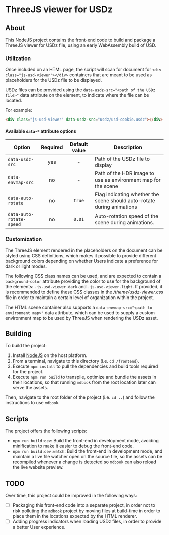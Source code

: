 # ThreeJS viewer for USDz

## About

This NodeJS project contains the front-end code to build and package a ThreeJS viewer for USDz file, using an early WebAssembly build of USD.

### Utilization

Once included on an HTML page, the script will scan for document for `<div class="js-usd-viewer"></div>` containers that are meant to be used as placeholders for the USDz file to be displayed.

USDz files can be provided using the `data-usdz-src="<path of the USDz file>"` data attribute on the element, to indicate where the file can be located.

For example:

```html
<div class="js-usd-viewer" data-usdz-src="usdz/usd-cookie.usdz"></div>
```

#### Available `data-*` attribute options

|Option|Required|Default value|Description|
|---|:---:|:---:|---|
|`data-usdz-src`|yes|-|Path of the USDz file to display|
|`data-envmap-src`|no|-|Path of the HDR image to use as environment map for the scene|
|`data-auto-rotate`|no|`true`|Flag indicating whether the scene should auto-rotate during animations|
|`data-auto-rotate-speed`|no|`0.01`|Auto-rotation speed of the scene during animations.|

### Customization

The ThreeJS element rendered in the placeholders on the document can be styled using CSS definitions, which makes it possible to provide different background colors depending on whether Users indicate a preference for dark or light modes.

The following CSS class names can be used, and are expected to contain a `background-color` attribute providing the color to use for the background of the elements: `.js-usd-viewer.dark` and `.js-usd-viewer.light`. If provided, it is recommended to define these CSS classes in the */theme/usdz-viewer.css* file in order to maintain a certain level of organization within the project.

The HTML scene container also supports a `data-envmap-src="<path to environment map>"` data attribute, which can be used to supply a custom environment map to be used by ThreeJS when rendering the USDz asset.

## Building

To build the project:

1. Install [NodeJS](https://nodejs.org) on the host platform.
2. From a terminal, navigate to this directory (i.e. `cd /frontend`).
3. Execute `npm install` to pull the dependencies and build tools required for the project.
4. Execute `npm run build` to transpile, optimize and bundle the assets in their locations, so that running `mdbook` from the root location later can serve the assets.

Then, navigate to the root folder of the project (i.e. `cd ..`) and follow the instructions to use `mdbook`.

## Scripts

The project offers the following scripts:

- `npm run build:dev`: Build the front-end in development mode, avoiding minification to make it easier to debug the front-end code.
- `npm run build:dev:watch`: Build the front-end in development mode, and maintain a live file watcher open on the source file, so the assets can be recompiled whenever a change is detected so `mdbook` can also reload the live website preview.

## TODO

Over time, this project could be improved in the following ways:

- [ ] Packaging this front-end code into a separate project, in order not to risk polluting the `mdbook` project by moving files at build-time in order to place them in the locations expected by the HTML renderer.
- [ ] Adding progress indicators when loading USDz files, in order to provide a better User experience.
